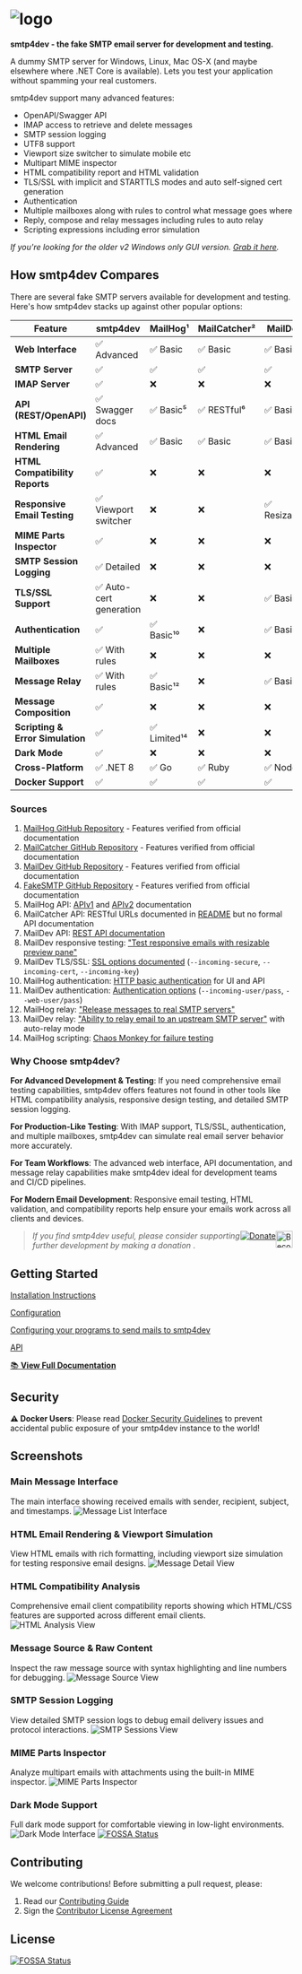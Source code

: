# <img src='Rnwood.Smtp4dev/ClientApp/public/logo.png' alt='logo'/>
**smtp4dev - the fake SMTP email server for development and testing.**

A dummy SMTP server for Windows, Linux, Mac OS-X (and maybe elsewhere where .NET Core is available). Lets you test your application without spamming your real customers.

smtp4dev support many advanced features:
- OpenAPI/Swagger API
- IMAP access to retrieve and delete messages
- SMTP session logging
- UTF8 support
- Viewport size switcher to simulate mobile etc
- Multipart MIME inspector
- HTML compatibility report and HTML validation
- TLS/SSL with implicit and STARTTLS modes and auto self-signed cert generation
- Authentication
- Multiple mailboxes along with rules to control what message goes where
- Reply, compose and relay messages including rules to auto relay
- Scripting expressions including error simulation

*If you're looking for the older v2 Windows only GUI version. [Grab it here](https://github.com/rnwood/smtp4dev/releases/tag/v2.0.10).*

## How smtp4dev Compares

There are several fake SMTP servers available for development and testing. Here's how smtp4dev stacks up against other popular options:

| Feature | smtp4dev | MailHog¹ | MailCatcher² | MailDev³ | FakeSMTP⁴ |
|---------|----------|----------|-------------|---------|-----------|
| **Web Interface** | ✅ Advanced | ✅ Basic | ✅ Basic | ✅ Basic | ❌ Desktop GUI |
| **SMTP Server** | ✅ | ✅ | ✅ | ✅ | ✅ |
| **IMAP Server** | ✅ | ❌ | ❌ | ❌ | ❌ |
| **API (REST/OpenAPI)** | ✅ Swagger docs | ✅ Basic⁵ | ✅ RESTful⁶ | ✅ Basic⁷ | ❌ |
| **HTML Email Rendering** | ✅ Advanced | ✅ Basic | ✅ Basic | ✅ Basic | ❌ |
| **HTML Compatibility Reports** | ✅ | ❌ | ❌ | ❌ | ❌ |
| **Responsive Email Testing** | ✅ Viewport switcher | ❌ | ❌ | ✅ Resizable⁸ | ❌ |
| **MIME Parts Inspector** | ✅ | ❌ | ❌ | ❌ | ❌ |
| **SMTP Session Logging** | ✅ Detailed | ❌ | ❌ | ❌ | ❌ |
| **TLS/SSL Support** | ✅ Auto-cert generation | ❌ | ❌ | ✅ Basic⁹ | ❌ |
| **Authentication** | ✅ | ✅ Basic¹⁰ | ❌ | ✅ Basic¹¹ | ❌ |
| **Multiple Mailboxes** | ✅ With rules | ❌ | ❌ | ❌ | ❌ |
| **Message Relay** | ✅ With rules | ✅ Basic¹² | ❌ | ✅ Basic¹³ | ❌ |
| **Message Composition** | ✅ | ❌ | ❌ | ❌ | ❌ |
| **Scripting & Error Simulation** | ✅ | ✅ Limited¹⁴ | ❌ | ❌ | ❌ |
| **Dark Mode** | ✅ | ❌ | ❌ | ❌ | ❌ |
| **Cross-Platform** | ✅ .NET 8 | ✅ Go | ✅ Ruby | ✅ Node.js | ✅ Java |
| **Docker Support** | ✅ | ✅ | ✅ | ✅ | ❌ |

### Sources

1. [MailHog GitHub Repository](https://github.com/mailhog/MailHog) - Features verified from official documentation
2. [MailCatcher GitHub Repository](https://github.com/sj26/mailcatcher) - Features verified from official documentation  
3. [MailDev GitHub Repository](https://github.com/maildev/maildev) - Features verified from official documentation
4. [FakeSMTP GitHub Repository](https://github.com/Nilhcem/FakeSMTP) - Features verified from official documentation
5. MailHog API: [APIv1](https://github.com/mailhog/MailHog/blob/master/docs/APIv1.md) and [APIv2](https://github.com/mailhog/MailHog/blob/master/docs/APIv2.md) documentation
6. MailCatcher API: RESTful URLs documented in [README](https://github.com/sj26/mailcatcher#api) but no formal API documentation
7. MailDev API: [REST API documentation](https://github.com/maildev/maildev/blob/master/docs/rest.md)
8. MailDev responsive testing: ["Test responsive emails with resizable preview pane"](https://github.com/maildev/maildev#features)
9. MailDev TLS/SSL: [SSL options documented](https://github.com/maildev/maildev#usage) (`--incoming-secure`, `--incoming-cert`, `--incoming-key`)
10. MailHog authentication: [HTTP basic authentication](https://github.com/mailhog/MailHog/blob/master/docs/Auth.md) for UI and API
11. MailDev authentication: [Authentication options](https://github.com/maildev/maildev#usage) (`--incoming-user/pass`, `--web-user/pass`)
12. MailHog relay: ["Release messages to real SMTP servers"](https://github.com/mailhog/MailHog#features)
13. MailDev relay: ["Ability to relay email to an upstream SMTP server"](https://github.com/maildev/maildev#features) with auto-relay mode
14. MailHog scripting: [Chaos Monkey for failure testing](https://github.com/mailhog/MailHog/blob/master/docs/JIM.md)

### Why Choose smtp4dev?

**For Advanced Development & Testing**: If you need comprehensive email testing capabilities, smtp4dev offers features not found in other tools like HTML compatibility analysis, responsive design testing, and detailed SMTP session logging.

**For Production-Like Testing**: With IMAP support, TLS/SSL, authentication, and multiple mailboxes, smtp4dev can simulate real email server behavior more accurately.

**For Team Workflows**: The advanced web interface, API documentation, and message relay capabilities make smtp4dev ideal for development teams and CI/CD pipelines.

**For Modern Email Development**: Responsive email testing, HTML validation, and compatibility reports help ensure your emails work across all clients and devices.

> <a style="float: right" href="https://www.patreon.com/bePatron?u=38204828" data-patreon-widget-type="become-patron-button"><img alt='Become a Patreon' src='https://c5.patreon.com/external/logo/become_a_patron_button.png' height="30px"></a> <a  style="float: right" href='https://www.paypal.me/rnwood'><img alt='Donate' src='https://www.paypalobjects.com/webstatic/en_US/btn/btn_donate_pp_142x27.png'/></a> *If you find smtp4dev useful, please consider supporting further development by making a donation*
> .


## Getting Started
[Installation Instructions](docs/Installation.md)

[Configuration](docs/Configuration.md)

[Configuring your programs to send mails to smtp4dev](docs/Configuring-Clients.md)

[API](docs/API.md)

[📚 **View Full Documentation**](docs/README.md)

## Security
**⚠️ Docker Users**: Please read [Docker Security Guidelines](docs/Docker-Security.md) to prevent accidental public exposure of your smtp4dev instance to the world!


## Screenshots

### Main Message Interface
The main interface showing received emails with sender, recipient, subject, and timestamps.
![Message List Interface](docs/message-list-interface.png)

### HTML Email Rendering & Viewport Simulation
View HTML emails with rich formatting, including viewport size simulation for testing responsive email designs.
![Message Detail View](docs/message-detail-view.png)

### HTML Compatibility Analysis
Comprehensive email client compatibility reports showing which HTML/CSS features are supported across different email clients.
![HTML Analysis View](docs/html-analysis-view.png)

### Message Source & Raw Content
Inspect the raw message source with syntax highlighting and line numbers for debugging.
![Message Source View](docs/message-source-view.png)

### SMTP Session Logging
View detailed SMTP session logs to debug email delivery issues and protocol interactions.
![SMTP Sessions View](docs/smtp-sessions-view.png)

### MIME Parts Inspector
Analyze multipart emails with attachments using the built-in MIME inspector.
![MIME Parts Inspector](docs/mime-parts-inspector.png)

### Dark Mode Support
Full dark mode support for comfortable viewing in low-light environments.
![Dark Mode Interface](docs/dark-mode-interface.png)
[![FOSSA Status](https://app.fossa.com/api/projects/git%2Bgithub.com%2Frnwood%2Fsmtp4dev.svg?type=shield)](https://app.fossa.com/projects/git%2Bgithub.com%2Frnwood%2Fsmtp4dev?ref=badge_shield)

## Contributing

We welcome contributions! Before submitting a pull request, please:

1. Read our [Contributing Guide](CONTRIBUTING.md)
2. Sign the [Contributor License Agreement](CLA.md)

## License
[![FOSSA Status](https://app.fossa.com/api/projects/git%2Bgithub.com%2Frnwood%2Fsmtp4dev.svg?type=large)](https://app.fossa.com/projects/git%2Bgithub.com%2Frnwood%2Fsmtp4dev?ref=badge_large)
